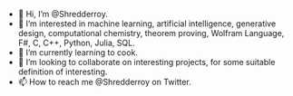 - 👋 Hi, I’m @Shredderroy.
- 👀 I’m interested in machine learning, artificial intelligence, generative design, computational chemistry, theorem proving, Wolfram Language, F#, C, C++, Python, Julia, SQL.
- 🌱 I’m currently learning to cook.
- 💞️ I’m looking to collaborate on interesting projects, for some suitable definition of interesting.
- 📫 How to reach me @Shredderroy on Twitter.

<!---
Shredderroy/Shredderroy is a ✨ special ✨ repository because its `README.md` (this file) appears on your GitHub profile.
You can click the Preview link to take a look at your changes.
--->
